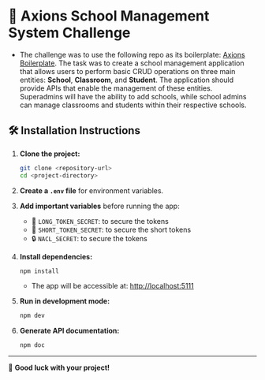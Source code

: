 # 🏫 Axions School Management System Challenge

- The challenge was to use the following repo as its boilerplate: [Axions Boilerplate](https://lnkd.in/d59uSwqS). The task was to create a school management application that allows users to perform basic CRUD operations on three main entities: **School**, **Classroom**, and **Student**. The application should provide APIs that enable the management of these entities. Superadmins will have the ability to add schools, while school admins can manage classrooms and students within their respective schools.

## 🛠️ Installation Instructions

1. **Clone the project:**
    ```bash
    git clone <repository-url>
    cd <project-directory>
    ```

2. **Create a `.env` file** for environment variables.

3. **Add important variables** before running the app:
    - 🔐 `LONG_TOKEN_SECRET`: to secure the tokens
    - 🔐 `SHORT_TOKEN_SECRET`: to secure the short tokens
    - 🔒 `NACL_SECRET`: to secure the tokens

4. **Install dependencies:**
    ```bash
    npm install
    ```
    - The app will be accessible at: [http://localhost:5111](http://localhost:5111)

5. **Run in development mode:**
    ```bash
    npm dev
    ```

6. **Generate API documentation:**
    ```bash
    npm doc
    ```

---

🎉 **Good luck with your project!**
